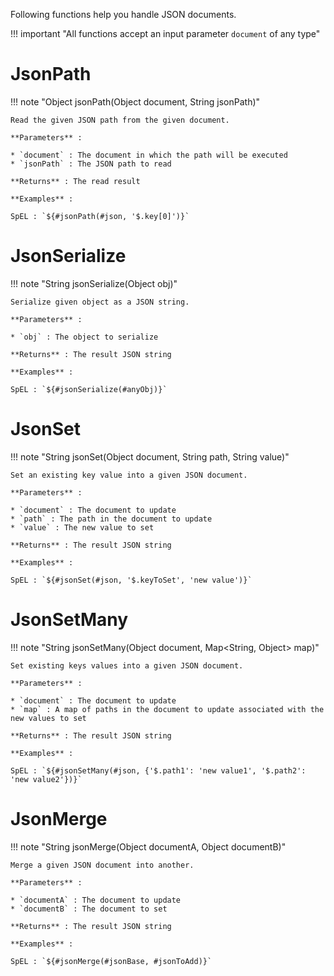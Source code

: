 Following functions help you handle JSON documents.

!!! important "All functions accept an input parameter `document` of any type"


# JsonPath

!!! note "Object jsonPath(Object document, String jsonPath)"

    Read the given JSON path from the given document.

    **Parameters** :

    * `document` : The document in which the path will be executed
    * `jsonPath` : The JSON path to read

    **Returns** : The read result

    **Examples** :

    SpEL : `${#jsonPath(#json, '$.key[0]')}`


# JsonSerialize

!!! note "String jsonSerialize(Object obj)"

    Serialize given object as a JSON string.

    **Parameters** :

    * `obj` : The object to serialize

    **Returns** : The result JSON string

    **Examples** :

    SpEL : `${#jsonSerialize(#anyObj)}`


# JsonSet

!!! note "String jsonSet(Object document, String path, String value)"

    Set an existing key value into a given JSON document.

    **Parameters** :

    * `document` : The document to update
    * `path` : The path in the document to update
    * `value` : The new value to set

    **Returns** : The result JSON string

    **Examples** :

    SpEL : `${#jsonSet(#json, '$.keyToSet', 'new value')}`


# JsonSetMany

!!! note "String jsonSetMany(Object document, Map<String, Object> map)"

    Set existing keys values into a given JSON document.

    **Parameters** :

    * `document` : The document to update
    * `map` : A map of paths in the document to update associated with the new values to set

    **Returns** : The result JSON string

    **Examples** :

    SpEL : `${#jsonSetMany(#json, {'$.path1': 'new value1', '$.path2': 'new value2'})}`


# JsonMerge

!!! note "String jsonMerge(Object documentA, Object documentB)"

    Merge a given JSON document into another.

    **Parameters** :

    * `documentA` : The document to update
    * `documentB` : The document to set

    **Returns** : The result JSON string

    **Examples** :

    SpEL : `${#jsonMerge(#jsonBase, #jsonToAdd)}`

